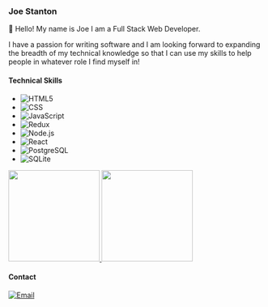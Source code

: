 ### Joe Stanton 

<p>👋 Hello! My name is Joe I am a Full Stack Web Developer. 

I have a passion for writing software and I am looking forward to expanding the breadth of my technical knowledge so that I can use my skills to help people in whatever role I find myself in!</p>

<h4>Technical Skills</h4>

 - ![HTML5](https://img.shields.io/badge/-HTML5-333333?style=flat&logo=HTML5)
 - ![CSS](https://img.shields.io/badge/-CSS-333333?style=flat&logo=CSS3&logoColor=1572B6)
 - ![JavaScript](https://img.shields.io/badge/-JavaScript-333333?style=flat&logo=javascript)
 - ![Redux](https://img.shields.io/badge/-Redux-333333?style=flat&logo=Redux)
 - ![Node.js](https://img.shields.io/badge/-Node.js-333333?style=flat&logo=node.js)
 - ![React](https://img.shields.io/badge/-React-333333?style=flat&logo=react)
 - ![PostgreSQL](https://img.shields.io/badge/-PostgreSQL-333333?style=flat&logo=PostgreSQL)
 - ![SQLite](https://img.shields.io/badge/-SQLite-333333?style=flat&logo=SQLite)

<a href="https://github.com/joeys1122">
  <img height="180em" src="https://github-readme-stats.vercel.app/api?username=joeys1122&theme=buefy&show_icons=true" />
  <img height="180em" src="https://github-readme-stats.vercel.app/api/top-langs/?username=joeys1122&theme=buefy&layout=compact" />
</a>

<h4>Contact</h4>

<a href="mailto:josephs1122@gmail.com"><img alt="Email" src="https://img.shields.io/badge/Email-josephs1122@gmail.com-blue?style=flat-square&logo=gmail"></a>

<!--
**joeys1122/joeys1122** is a ✨ _special_ ✨ repository because its `README.md` (this file) appears on your GitHub profile.

Here are some ideas to get you started:

- 🔭 I’m currently working on ...
- 🌱 I’m currently learning ...
- 👯 I’m looking to collaborate on ...
- 🤔 I’m looking for help with ...
- 💬 Ask me about ...
- 📫 How to reach me: ...
- 😄 Pronouns: ...
- ⚡ Fun fact: ...
-->
